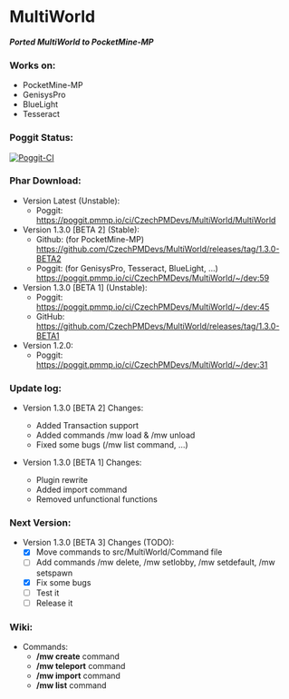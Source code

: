 # MultiWorld

_**Ported MultiWorld to PocketMine-MP**_

### Works on:
  - PocketMine-MP
  - GenisysPro
  - BlueLight
  - Tesseract

### Poggit Status:

[![Poggit-CI](https://poggit.pmmp.io/ci.badge/CzechPMDevs/MultiWorld/MultiWorld)](https://poggit.pmmp.io/ci/CzechPMDevs/MultiWorld/MultiWorld)

### Phar Download:
- Version Latest (Unstable):
    - Poggit: https://poggit.pmmp.io/ci/CzechPMDevs/MultiWorld/MultiWorld
- Version 1.3.0 [BETA 2] (Stable):
    - Github: (for PocketMine-MP) https://github.com/CzechPMDevs/MultiWorld/releases/tag/1.3.0-BETA2
    - Poggit: (for GenisysPro, Tesseract, BlueLight, ...) https://poggit.pmmp.io/ci/CzechPMDevs/MultiWorld/~/dev:59
- Version 1.3.0 [BETA 1] (Unstable):
    - Poggit: https://poggit.pmmp.io/ci/CzechPMDevs/MultiWorld/~/dev:45
    - GitHub: https://github.com/CzechPMDevs/MultiWorld/releases/tag/1.3.0-BETA1
- Version 1.2.0:
    - Poggit: https://poggit.pmmp.io/ci/CzechPMDevs/MultiWorld/~/dev:31
    
### Update log:

- Version 1.3.0 [BETA 2] Changes:
    - Added Transaction support
    - Added commands /mw load & /mw unload
    - Fixed some bugs (/mw list command, ...)

- Version 1.3.0 [BETA 1] Changes:
    - Plugin rewrite
    - Added import command
    - Removed unfunctional functions
  
### Next Version:

- Version 1.3.0 [BETA 3] Changes (TODO):
    - [x] Move commands to src/MultiWorld/Command file
    - [ ] Add commands /mw delete, /mw setlobby, /mw setdefault, /mw setspawn
    - [x] Fix some bugs
    - [ ] Test it
    - [ ] Release it
  
### Wiki:

- Commands:
  - **/mw create** command
  - **/mw teleport** command
  - **/mw import** command
  - **/mw list** command
